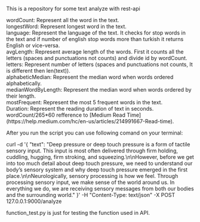 This is a repository for some text analyze with  rest-api
<p>
wordCount: Represent all the word in the text.<br>
longestWord: Represent longest word in the text.<br>
language: Represent the language of the text. It checks for stop words in the text and if number of english stop words more than turkish it returns English or vice-versa.<br>
avgLength: Represent average length of the words. First it counts all the letters (spaces and punctuations not counts) and divide id by wordCount.<br>
letters: Represent number of letters (spaces and punctuations not counts, It is different then len(text)).<br>
alphabeticMedian: Represent the median word when words ordered alphabetically.<br>
medianWordByLength:  Represent the median word when words ordered by their length.<br>
mostFrequent: Represent the most 5 frequent words in the text.<br>
Duration: Represent the reading duration of text in seconds. wordCount/265*60 refference to [Medium Read Time](https://help.medium.com/hc/en-us/articles/214991667-Read-time).<br>
</p>

After you run the script you can use following comand on your terminal:

curl -d '{    "text": "Deep pressure or deep touch pressure is a form of tactile sensory input. This input is most often delivered through firm holding, cuddling, hugging, firm stroking, and squeezing.\n\nHowever, before we get into too much detail about deep touch pressure, we need to understand our body’s sensory system and why deep touch pressure emerged in the first place.\n\nNeurologically, sensory processing is how we feel. Through processing sensory input, we make sense of the world around us. In everything we do, we are receiving sensory messages from both our bodies and the surrounding world."
}' -H "Content-Type: text/json" -X POST 127.0.0.1:9000/analyze

function_test.py is just for testing the function used in API.
